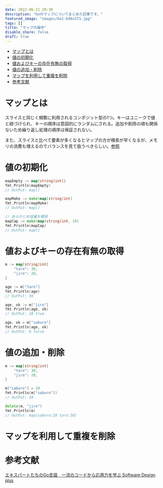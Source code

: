 ```yaml
---
date: 2022-06-21 20:30
description: "Goのマップについてまとめた記事です。"
featured_image: "images/Go1-640x371.jpg"
tags: []
title: "マップの操作"
disable_share: false
draft: true
---
```

- [マップとは](#マップとは)
- [値の初期化](#値の初期化)
- [値およびキーの存在有無の取得](#値およびキーの存在有無の取得)
- [値の追加・削除](#値の追加削除)
- [マップを利用して重複を削除](#マップを利用して重複を削除)
- [参考文献](#参考文献)

# マップとは

スライスと同じく頻繁に利用されるコンポジット型の1つ。キーはユニークで値と紐づけられ、キーの順序は意図的にランダムにされる。追加や削除の順も関係ないため繰り返し処理の順序は保証されない。

また、スライスと比べて要素が多くなるとマップの方が検索が早くなるが、メモリの消費も増えるのでバランスを見て扱うべきらしい。[参照](https://times.hrbrain.co.jp/entry/go-slice-or-map#map-or-slice-%E3%81%A9%E3%81%A3%E3%81%A1%E3%81%8B%E3%81%AD)

# 値の初期化

```go
mapEmpty := map[string]int{}
fmt.Println(mapEmpty)
// OutPut: map[]

mapMake := make(map[string]int)
fmt.Println(mapMake)
// OutPut: map[]

// あらかじめ容量を確保
mapCap := make(map[string]int, 10)
fmt.Println(mapCap)
// OutPut: map[]
```

# 値およびキーの存在有無の取得

```go
m := map[string]int{
	"taro": 30,
	"jiro": 20,
}

age := m["taro"]
fmt.Println(age)
// OutPut: 30

age, ok := m["jiro"]
fmt.Println(age, ok)
// OutPut: 20 true

age, ok = m["saburo"]
fmt.Println(age, ok)
// OutPut: 0 false
```

# 値の追加・削除

```go
m := map[string]int{
	"taro": 30,
	"jiro": 20,
}

m["saburo"] = 10
fmt.Println(m["saburo"])
// OutPut: 10

delete(m, "jiro")
fmt.Println(m)
// OutPut: map[saburo:10 taro:30]
```

# マップを利用して重複を削除




# 参考文献

[エキスパートたちのGo言語　一流のコードから応用力を学ぶ Software Design plus](https://gihyo.jp/book/2022/978-4-297-12519-6)
